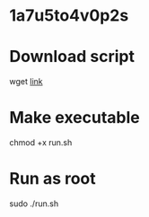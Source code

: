 # 1a7u5to4v0p2s

# Download script
wget [link](https://raw.githubusercontent.com/koding88/1a7u5to4v0p2s/main/run.sh)

# Make executable  
chmod +x run.sh

# Run as root
sudo ./run.sh